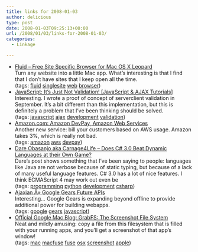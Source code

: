 ```yaml
---
title: links for 2008-01-03
author: delicious
type: post
date: 2008-01-03T09:25:13+00:00
url: /2008/01/03/links-for-2008-01-03/
categories:
  - Linkage

---
```

  * <div>
      <a href="http://fluidapp.com/">Fluid &#8211; Free Site Specific Browser for Mac OS X Leopard</a>
    </div>
    
    <div>
      Turn any website into a little Mac app. What&#8217;s interesting is that I find that I don&#8217;t have sites that I keep open all the time.
    </div>
    
    <div>
      (tags: <a href="http://del.icio.us/tazzzzz/fluid">fluid</a> <a href="http://del.icio.us/tazzzzz/singlesite">singlesite</a> <a href="http://del.icio.us/tazzzzz/web">web</a> <a href="http://del.icio.us/tazzzzz/browser">browser</a>)
    </div>

  * <div>
      <a href="http://www.sitepoint.com/article/javascript-just-not-validation">JavaScript: It&#8217;s Just Not Validation! [JavaScript & AJAX Tutorials]</a>
    </div>
    
    <div>
      Interesting. I wrote a proof of concept of serverclient validation in September. It&#8217;s a bit different than this implementation, but this is definitely a problem that I&#8217;ve been thinking should be solved.
    </div>
    
    <div>
      (tags: <a href="http://del.icio.us/tazzzzz/javascript">javascript</a> <a href="http://del.icio.us/tazzzzz/ajax">ajax</a> <a href="http://del.icio.us/tazzzzz/development">development</a> <a href="http://del.icio.us/tazzzzz/validation">validation</a>)
    </div>

  * <div>
      <a href="http://www.amazon.com/gp/browse.html?node=342429011">Amazon.com: Amazon DevPay, Amazon Web Services</a>
    </div>
    
    <div>
      Another new service: bill your customers based on AWS usage. Amazon takes 3%, which is really not bad.
    </div>
    
    <div>
      (tags: <a href="http://del.icio.us/tazzzzz/amazon">amazon</a> <a href="http://del.icio.us/tazzzzz/aws">aws</a> <a href="http://del.icio.us/tazzzzz/devpay">devpay</a>)
    </div>

  * <div>
      <a href="http://www.25hoursaday.com/weblog/2008/01/02/DoesC30BeatDynamicLanguagesAtTheirOwnGame.aspx">Dare Obasanjo aka Carnage4Life &#8211; Does C# 3.0 Beat Dynamic Languages at their Own Game?</a>
    </div>
    
    <div>
      Dare&#8217;s post shows something that I&#8217;ve been saying to people: languages like Java are not verbose because of static typing, but because of a lack of many useful language features. C# 3.0 has a lot of nice features. I think ECMAScript 4 may work out even be
    </div>
    
    <div>
      (tags: <a href="http://del.icio.us/tazzzzz/programming">programming</a> <a href="http://del.icio.us/tazzzzz/python">python</a> <a href="http://del.icio.us/tazzzzz/development">development</a> <a href="http://del.icio.us/tazzzzz/csharp">csharp</a>)
    </div>

  * <div>
      <a href="http://ajaxian.com/archives/google-gears-future-apis">Ajaxian Â» Google Gears Future APIs</a>
    </div>
    
    <div>
      Interesting&#8230; Google Gears is expanding beyond offline to provide additional power for building webapps.
    </div>
    
    <div>
      (tags: <a href="http://del.icio.us/tazzzzz/google">google</a> <a href="http://del.icio.us/tazzzzz/gears">gears</a> <a href="http://del.icio.us/tazzzzz/javascript">javascript</a>)
    </div>

  * <div>
      <a href="http://googlemac.blogspot.com/2008/01/grabfs-screenshot-file-system.html">Official Google Mac Blog: GrabFS: The Screenshot File System</a>
    </div>
    
    <div>
      Neat and mildly amusing: copy a file from this filesystem that is filled with your running apps, and you&#8217;ll get a screenshot of that app&#8217;s window!
    </div>
    
    <div>
      (tags: <a href="http://del.icio.us/tazzzzz/mac">mac</a> <a href="http://del.icio.us/tazzzzz/macfuse">macfuse</a> <a href="http://del.icio.us/tazzzzz/fuse">fuse</a> <a href="http://del.icio.us/tazzzzz/osx">osx</a> <a href="http://del.icio.us/tazzzzz/screenshot">screenshot</a> <a href="http://del.icio.us/tazzzzz/apple">apple</a>)
    </div>